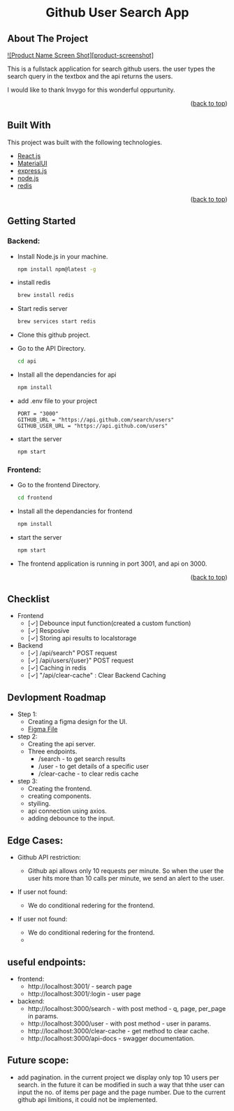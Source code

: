 <div id="top"></div>


<!-- PROJECT LOGO -->
<br />
<div align="center">

  <h1 align="center">Github User Search App</h1>
</div>




<!-- ABOUT THE PROJECT -->
## About The Project

[![Product Name Screen Shot][product-screenshot]](https://example.com)

This is a fullstack application for search github users. the user types the search query in the textbox and the api returns the users.



I would like to thank Invygo for this wonderful oppurtunity.


<p align="right">(<a href="#top">back to top</a>)</p>



## Built With

This project was built with the following technologies.

* [React.js](https://reactjs.org/)
* [MaterialUI](https://mui.com/)
* [express.js](https://expressjs.com/)
* [node.js](https://nodejs.org/en/)
* [redis](https://redis.io/)

<p align="right">(<a href="#top">back to top</a>)</p>



<!-- GETTING STARTED -->
## Getting Started
### Backend:
* Install Node.js in your machine.

  ```sh
  npm install npm@latest -g
  ```
* install redis
  ```sh
  brew install redis
  ```
* Start redis server 
  ```sh
  brew services start redis
  ```
* Clone this github project.
* Go to the API Directory.

  ```sh
  cd api
  ```
* Install all the dependancies for api

  ```sh
  npm install
  ```
* add .env file to your project

  ```
  PORT = "3000"
  GITHUB_URL = "https://api.github.com/search/users"
  GITHUB_USER_URL = "https://api.github.com/users"
  ```
* start the server

  ```sh
  npm start
  ```
### Frontend:
* Go to the frontend Directory.

  ```sh
  cd frontend
  ```
* Install all the dependancies for frontend

  ```sh
  npm install
  ```
* start the server

  ```sh
  npm start
  ```
* The frontend application is running in port 3001, and api on 3000.




<p align="right">(<a href="#top">back to top</a>)</p>



<!-- USAGE EXAMPLES -->
## Checklist
- Frontend
    - [✓] Debounce input function(created a custom function)
    - [✓] Resposive
    - [✓] Storing api results to localstorage
- Backend
    - [✓] /api/search" POST request
    - [✓] /api/users/{user}" POST request
    - [✓] Caching in redis
    - [✓] "/api/clear-cache" : Clear Backend Caching



<!-- ROADMAP -->
## Devlopment Roadmap

- Step 1:
    - Creating a figma design for the UI.
    - [Figma File](https://www.figma.com/file/8QkGwYl5KOiPaVknFz88j6/Github-users-search)
- step 2:
    - Creating the api server.
    - Three endpoints.
        - /search - to get search results
        - /user - to get details of a specific user
        - /clear-cache - to clear redis cache
- step 3:
    - Creating the frontend.
    - creating components.
    - styiling.
    - api connection using axios.
    - adding debounce to the input.


## Edge Cases:
- Github API restriction:
    - Github api allows only 10 requests per minute. So when the user the user hits more than 10 calls per minute, we send an alert to the user.
- If user not found:
    - We do conditional redering for the frontend.
 
- If user not found:
    - We do conditional redering for the frontend.
    - 
## useful endpoints:
- frontend:
    - http://localhost:3001/ - search page
    - http://localhost:3001/:login - user page
- backend:
    - http://localhost:3000/search - with post method - q, page, per_page in params.
    - http://localhost:3000/user - with post method - user in params.
    - http://localhost:3000/clear-cache - get method to clear cache.
    - http://localhost:3000/api-docs - swagger documentation.

## Future scope:
- add pagination. in the current project we display only top 10 users per search. in the future it can be modified in such a way that thhe user can input the no. of items per page and the page number. Due to the current github api limitions, it could not be implemented.
